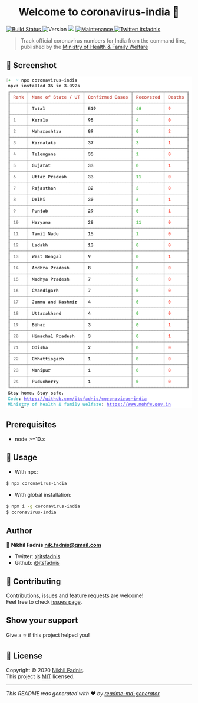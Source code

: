 <h1 align="center">Welcome to coronavirus-india 👋</h1>
<p>
  <a href='https://semaphoreci.com/itsfadnis/coronavirus-india'>
    <img src='https://semaphoreci.com/api/v1/itsfadnis/coronavirus-india/branches/master/badge.svg' alt='Build Status' />
  </a>
  <img alt="Version" src="https://img.shields.io/badge/version-4.0.0-blue.svg?cacheSeconds=2592000" />
  <img src="https://img.shields.io/badge/node-%3E%3D10.x-blue.svg" />
  <a href="https://github.com/itsfadnis/coronavirus-india/graphs/commit-activity" target="_blank">
    <img alt="Maintenance" src="https://img.shields.io/badge/Maintained%3F-yes-green.svg" />
  </a>
  <a href="https://twitter.com/itsfadnis" target="_blank">
    <img alt="Twitter: itsfadnis" src="https://img.shields.io/twitter/follow/itsfadnis.svg?style=social" />
  </a>
</p>

> Track official coronavirus numbers for India from the command line, published by the [Ministry of Health & Family Welfare](https://www.mohfw.gov.in)

## 📸 Screenshot
![Preview](./screenshot.png)

## Prerequisites

- node >=10.x

## 🚀 Usage

- With npx:

```sh
$ npx coronavirus-india
```

- With global installation:

```sh
$ npm i -g coronavirus-india
$ coronavirus-india
```

## Author

👤 **Nikhil Fadnis <nik.fadnis@gmail.com>**

* Twitter: [@itsfadnis](https://twitter.com/itsfadnis)
* Github: [@itsfadnis](https://github.com/itsfadnis)

## 🤝 Contributing

Contributions, issues and feature requests are welcome!<br />Feel free to check [issues page](https://github.com/itsfadnis/coronavirus-india/issues).

## Show your support

Give a ⭐️ if this project helped you!

## 📝 License

Copyright © 2020 [Nikhil Fadnis](https://github.com/itsfadnis).<br />
This project is [MIT](https://github.com/itsfadnis/coronavirus-india/blob/master/LICENSE) licensed.

***
_This README was generated with ❤️ by [readme-md-generator](https://github.com/kefranabg/readme-md-generator)_
